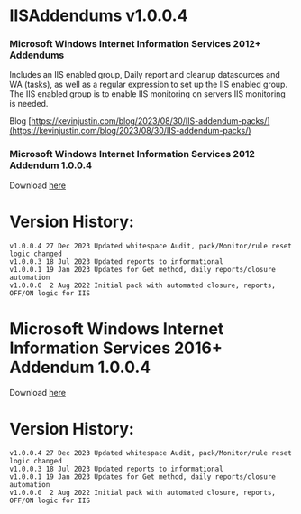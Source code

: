 # IISAddendums v1.0.0.4

### Microsoft Windows Internet Information Services 2012+ Addendums
Includes an IIS enabled group, Daily report and cleanup datasources and WA (tasks), as well as a regular expression to set up the IIS enabled group.  
The IIS enabled group is to enable IIS monitoring on servers IIS monitoring is needed.

Blog [https://kevinjustin.com/blog/2023/08/30/IIS-addendum-packs/](https://kevinjustin.com/blog/2023/08/30/IIS-addendum-packs/)



### Microsoft Windows Internet Information Services 2012 Addendum 1.0.0.4

Download [here](https://github.com/theKevinJustin/IISAddendums/blob/main/Microsoft.Windows.Internet.Information.Services.2012.Addendum.xml)

# Version History:
```
v1.0.0.4 27 Dec 2023 Updated whitespace Audit, pack/Monitor/rule reset logic changed
v1.0.0.3 18 Jul 2023 Updated reports to informational
v1.0.0.1 19 Jan 2023 Updates for Get method, daily reports/closure automation
v1.0.0.0  2 Aug 2022 Initial pack with automated closure, reports, OFF/ON logic for IIS
```

# Microsoft Windows Internet Information Services 2016+ Addendum 1.0.0.4

Download [here](https://github.com/theKevinJustin/IISAddendums/blob/main/Microsoft.Windows.Internet.Information.Services.2016.Addendum.xml)

# Version History:
```
v1.0.0.4 27 Dec 2023 Updated whitespace Audit, pack/Monitor/rule reset logic changed
v1.0.0.3 18 Jul 2023 Updated reports to informational
v1.0.0.1 19 Jan 2023 Updates for Get method, daily reports/closure automation
v1.0.0.0  2 Aug 2022 Initial pack with automated closure, reports, OFF/ON logic for IIS
```
